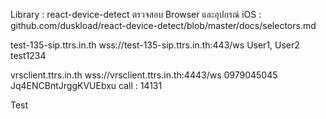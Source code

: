 Library : react-device-detect
ตรวจสอบ Browser และอุปกรณ์ iOS : github.com/duskload/react-device-detect/blob/master/docs/selectors.md

test-135-sip.ttrs.in.th
wss://test-135-sip.ttrs.in.th:443/ws
User1, User2
test1234

vrsclient.ttrs.in.th
wss://vrsclient.ttrs.in.th:4443/ws
0979045045
Jq4ENCBntJrggKVUEbxu
call : 14131

Test
